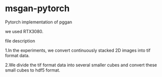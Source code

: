 # msgan-pytorch

Pytorch implementation of pggan

we used RTX3080.

file description

1.In the experiments, we convert continuously stacked 2D images into tif format data.

2.We divide the tif format data into several smaller cubes and convert these small cubes to hdf5 format.




